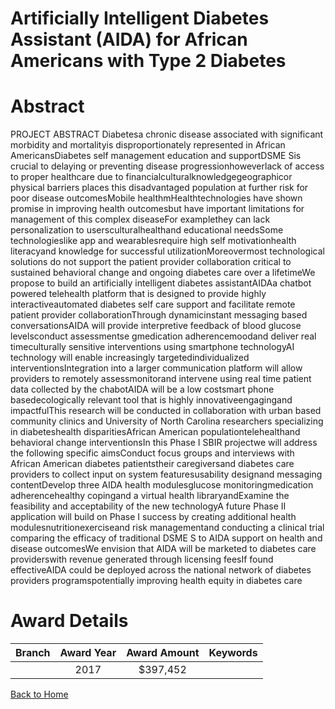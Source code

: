 
Artificially Intelligent Diabetes Assistant (AIDA) for African Americans with Type 2 Diabetes
=============================================================================================

# Abstract


PROJECT ABSTRACT
Diabetesa chronic disease associated with significant morbidity and mortalityis disproportionately represented in
African AmericansDiabetes self management education and supportDSME Sis crucial to delaying or preventing
disease progressionhoweverlack of access to proper healthcare due to financialculturalknowledgegeographicor physical barriers places this disadvantaged population at further risk for poor disease outcomesMobile healthmHealthtechnologies have shown promise in improving health outcomesbut have important limitations for
management of this complex diseaseFor examplethey can lack personalization to usersculturalhealthand
educational needsSome technologieslike app and wearablesrequire high self motivationhealth literacyand
knowledge for successful utilizationMoreovermost technological solutions do not support the patient provider
collaboration critical to sustained behavioral change and ongoing diabetes care over a lifetimeWe propose to build
an artificially intelligent diabetes assistantAIDAa chatbot powered telehealth platform that is designed to provide
highly interactiveautomated diabetes self care support and facilitate remote patient provider collaborationThrough
dynamicinstant messaging based conversationsAIDA will provide interpretive feedback of blood glucose levelsconduct assessmentse gmedication adherencemoodand deliver real timeculturally sensitive interventions
using smartphone technologyAI technology will enable increasingly targetedindividualized interventionsIntegration into a larger communication platform will allow providers to remotely assessmonitorand intervene
using real time patient data collected by the chabotAIDA will be a low costsmart phone basedecologically
relevant tool that is highly innovativeengagingand impactfulThis research will be conducted in collaboration
with urban based community clinics and University of North Carolina researchers specializing in diabeteshealth
disparitiesAfrican American populationtelehealthand behavioral change interventionsIn this Phase I SBIR
projectwe will address the following specific aimsConduct focus groups and interviews with African American
diabetes patientstheir caregiversand diabetes care providers to collect input on system featuresusability designand messaging contentDevelop three AIDA health modulesglucose monitoringmedication adherencehealthy
copingand a virtual health libraryandExamine the feasibility and acceptability of the new technologyA future
Phase II application will build on Phase I success by creating additional health modulesnutritionexerciseand risk
managementand conducting a clinical trial comparing the efficacy of traditional DSME S to AIDA support on health
and disease outcomesWe envision that AIDA will be marketed to diabetes care providerswith revenue generated
through licensing feesIf found effectiveAIDA could be deployed across the national network of diabetes
providers programspotentially improving health equity in diabetes care  

# Award Details

|Branch|Award Year|Award Amount|Keywords|
| :---: | :---: | :---: | :---: |
||2017|$397,452||
  
  


[Back to Home](https://github.com/chrischow/dod_sbir_awards/Reports/JH/#2463)